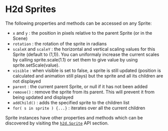 # H2d Sprites

The following properties and methods can be accessed on any Sprite:

* `x` and `y` : the position in pixels relative to the parent Sprite (or in the Scene)
* `rotation` : the rotation of the sprite in radians
* `scaleX` and `scaleY` : the horizontal and vertical scaling values for this Sprite (default to (1,1)). You can uniformaly increase the current scales by calling sprite.scale(1.1) or set them to give value by using sprite.setScale(value).
* `visible` : when visible is set to false, a sprite is still updated (position is calculated and animation still plays) but the sprite and all its children are not displayed
* `parent` : the current parent Sprite, or null if it has not been added
* `remove()` : remove the sprite from its parent. This will prevent it from being updated and displayed
* `addChild()` : adds the specified sprite to the children list
* `for( s in sprite ) {...}` : iterates over all the current children

Sprite instances have other properties and methods which can be discovered by visiting the [`h2d.Sprite`](https://github.com/ncannasse/heaps/blob/master/h2d/Sprite.hx) API section.
